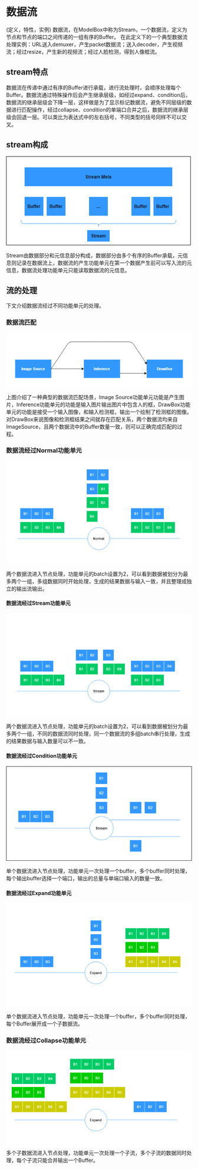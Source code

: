 # 数据流

(定义，特性，实例)
数据流，在ModelBox中称为Stream，一个数据流，定义为节点和节点的端口之间传递的一组有序的Buffer。
在此定义下的一个典型数据流处理实例：URL送入demuxer，产生packet数据流；送入decoder，产生视频流；经过resize，产生新的视频流；经过人脸检测，得到人像框流。

## stream特点

数据流在传递中通过有序的Buffer进行承载，进行流处理时，会顺序处理每个Buffer。数据流通过特殊操作后会产生继承层级，如经过expand、condition后，数据流的继承层级会下降一层，这样做是为了显示标记数据流，避免不同层级的数据进行匹配操作，经过collapse、condition的单端口合并之后，数据流的继承层级会回退一层。可以类比为表达式中的左右括号，不同类型的括号同样不可以交叉。


## stream构成

![stream alt rect_w_1280](../../assets/images/figure/conception-feature/conception/stream_construct.png)

Stream由数据部分和元信息部分构成，数据部分由多个有序的Buffer承载，元信息则记录在数据流上，数据流的产生功能单元在第一个数据产生前可以写入流的元信息，数据流处理功能单元只能读取数据流的元信息。

## 流的处理

下文介绍数据流经过不同功能单元的处理。

### 数据流匹配

![why_need_match alt rect_w_1280](../../assets/images/figure/conception-feature/conception/stream_match.png)

上图介绍了一种典型的数据流匹配场景，Image Source功能单元功能是产生图片，Inference功能单元的功能是输入图片输出图片中包含人的框，DrawBox功能单元的功能是接受一个输入图像，和输入检测框，输出一个绘制了检测框的图像。对DrawBox来说图像和检测框结果之间就存在匹配关系，两个数据流均来自ImageSource，且两个数据流中的Buffer数量一致，则可以正确完成匹配的过程。

### 数据流经过Normal功能单元

![normal-process alt rect_w_1280](../../assets/images/figure/conception-feature/conception/stream_normal_process.png)

两个数据流进入节点处理，功能单元的batch设置为2，可以看到数据被划分为最多两个一组，多组数据同时开始处理，生成的结果数据与输入一致，并且整理成独立的输出流输出。

#### 数据流经过Stream功能单元

![normal-process alt rect_w_1280](../../assets/images/figure/conception-feature/conception/stream_stream_process.png)

两个数据流进入节点处理，功能单元的batch设置为2，可以看到数据被划分为最多两个一组，不同的数据流同时处理，同一个数据流的多组batch串行处理，生成的结果数据与输入数量可以不一致。

#### 数据流经过Condition功能单元

![normal-process alt rect_w_1280](../../assets/images/figure/conception-feature/conception/stream_condition_process.png)

单个数据流进入节点处理，功能单元一次处理一个buffer，多个buffer同时处理，每个输出buffer选择一个端口，输出的总量与单端口输入的数量一致。

#### 数据流经过Expand功能单元

![normal-process alt rect_w_1280](../../assets/images/figure/conception-feature/conception/stream_expand_process.png)

单个数据流进入节点处理，功能单元一次处理一个buffer，多个buffer同时处理，每个Buffer展开成一个子数据流。

### 数据流经过Collapse功能单元

![normal-process alt rect_w_1280](../../assets/images/figure/conception-feature/conception/stream_collapse_process.png)
多个子数据流进入节点处理，功能单元一次处理一个子流，多个子流的数据同时处理，每个子流只能合并输出一个Buffer。